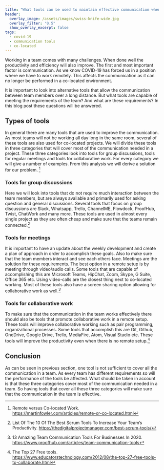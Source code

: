 ```yaml
---
title: "What tools can be used to maintain effective communication when not working co-located?"
header:
  overlay_image: /assets/images/swiss-knife-wide.jpg
  overlay_filter: "0.5"
  show_overlay_excerpt: false
tags:
  - covid-19
  - communication tools
  - co-located
---
```

Working in a team comes with many challenges. When done well the productivity and efficiency will also improve.
The first and most important factor is communication. As we know COVID-19 has
forced us in a position where we have to work remotely.
This affects the communication as it can no longer be performed in a co-located environment. 

It is important to look into alternative tools that allow the communication between team members over a long distance. 
But what tools are capable of meeting the requirements of the team? And what are these requirements?
In this blog post these questions will be answered.

## Types of tools
In general there are many tools that are used to improve the communication. As most teams will not be working all day long in the same room, several of these tools are also used for co-located projects.
We will divide these tools in three categories that will cover most of the communication needed in a project. 
These three categories look into tools for group discussions, tools for regular meetings and tools for collaborative work.
For every category we will give a number of examples. From this analysis we will derive a solution for our problem. [^remote_communication]

### Tools for group discussions
Here we will look into tools that do not require much interaction between the team members, but are always available and primarily used for asking question and general discussions.
Several tools that focus on group discussions are Slack, Whatsapp, Trello, ChannelME, Flowdock, ProofHub, Twist, ChatWork and many more.
These tools are used in almost every single project as they are often cheap and make sure that the teams remain connected.[^scrum_tools] 


### Tools for meetings
It is important to have an update about the weekly development and create a plan of approach in order to accomplish these goals. Also to make sure that the team members interact and see each others face.
Meetings are the solution for these requirements. The best option in a remote setup is by meeting through video/audio calls. 
Some tools that are capable of accomplishing this are Microsoft Teams, HipChat, Zoom, Skype, G Suite, Office 365 etc.
Using video-calls are the closest thing next to co-located working. Most of these tools also have a screen sharing option allowing for collaborative work as well.[^business_tools]


### Tools for collaborative work
To make sure that the communication in the team works effectively there should also be tools that promote collaborative work in a remote setup. 
These tools will improve collaborative working such as pair programming, organizational processes. 
Some tools that accomplish this are Git, Github, OneDrive, Google Drive, Trello, MediaFire, Atom, Visual Studio etc.
These tools will improve the productivity even when there is no remote setup.[^collaborate]


## Conclusion
As can be seen in previous section, one tool is not sufficient to cover all the communication in a team. As every team has different requirements so will the performance of the tools be affected.
What should be taken in account is that these three categories cover most of the communication needed in a team. 
So having tools that cover all these three categories will make sure that the communication in the team is effective.

[^remote_communication]: Remote versus Co-located Work. https://martinfowler.com/articles/remote-or-co-located.html
[^scrum_tools]:  List Of The 10 Of The Best Scrum Tools To Increase Your Team’s Productivity. https://thedigitalprojectmanager.com/best-scrum-tools/
[^business_tools]: 13 Amazing Team Communication Tools For Businesses In 2020. https://www.proofhub.com/articles/team-communication-tools
[^collaborate]: The Top 27 Free tools. https://www.educatorstechnology.com/2012/08/the-top-27-free-tools-to-collaborate.html